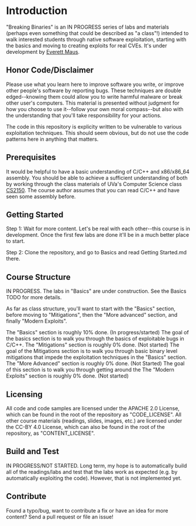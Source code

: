 # Introduction

"Breaking Binaries" is an IN PROGRESS series of labs and materials (perhaps even something that could be described as "a class"!) intended to walk interested students through native software exploitation, starting with the basics and moving to creating exploits for real CVEs.  It's under development by [Everett Maus](https://twitter.com/everettmaus).

## Honor Code/Disclaimer

Please use what you learn here to improve software you write, or improve other people's software by reporting bugs.  These techniques are double edged--knowing them could allow you to write harmful malware or break other user's computers.  This material is presented without judgment for how you choose to use it--follow your own moral compass--but also with the understanding that you'll take responsibility for your actions.

The code in this repository is explicity written to be vulnerable to various exploitation techniques.  This should seem obvious, but do not use the code patterns here in anything that matters.

## Prerequisites

It would be helpful to have a basic understanding of C/C++ and x86/x86_64 assembly.  You should be able to achieve a sufficient understanding of both by working through the class materials of UVa's Computer Science class [CS2150](https://github.com/uva-cs/pdr).  The course author assumes that you can read C/C++ and have seen some assembly before.

## Getting Started

Step 1:  Wait for more content.  Let's be real with each other--this course is in development.  Once the first few labs are done it'll be in a much better place to start.

Step 2:  Clone the repository, and go to Basics and read Getting Started.md there.

## Course Structure

IN PROGRESS.  The labs in "Basics" are under construction.  See the Basics TODO for more details.

As far as class structure, you'll want to start with the "Basics" section, before moving to "Mitigations", then the "More advanced" section, and finally "Modern Exploits".

The "Basics" section is roughly 10% done. (In progress/started)  The goal of the basics section is to walk you through the basics of exploitable bugs in C/C++.
The "Mitigations" section is roughly 0% done. (Not started) The goal of the Mitigations section is to walk you through basic binary level mitigations that impede the exploitation techniques in the "Basics" section.
The "More Advanced" section is roughly 0% done. (Not Started) The goal of this section is to walk you through getting around the 
The "Modern Exploits" section is roughly 0% done. (Not started)

## Licensing

All code and code samples are licensed under the APACHE 2.0 License, which can be found in the root of the repository as "CODE_LICENSE".
All other course materials (readings, slides, images, etc.) are licensed under the CC-BY 4.0 License, which can also be found in the root of the repository, as "CONTENT_LICENSE".

## Build and Test

IN PROGRESS/NOT STARTED.  Long term, my hope is to automatically build all of the readings/labs and test that the labs work as expected (e.g. by automatically exploiting the code).  However, that is not implemented yet.

## Contribute

Found a typo/bug, want to contribute a fix or have an idea for more content?  Send a pull request or file an issue!
